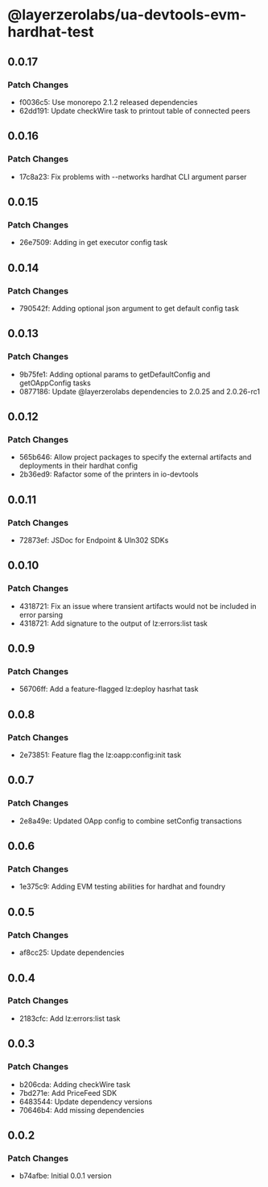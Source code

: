 # @layerzerolabs/ua-devtools-evm-hardhat-test

## 0.0.17

### Patch Changes

- f0036c5: Use monorepo 2.1.2 released dependencies
- 62dd191: Update checkWire task to printout table of connected peers

## 0.0.16

### Patch Changes

- 17c8a23: Fix problems with --networks hardhat CLI argument parser

## 0.0.15

### Patch Changes

- 26e7509: Adding in get executor config task

## 0.0.14

### Patch Changes

- 790542f: Adding optional json argument to get default config task

## 0.0.13

### Patch Changes

- 9b75fe1: Adding optional params to getDefaultConfig and getOAppConfig tasks
- 0877186: Update @layerzerolabs dependencies to 2.0.25 and 2.0.26-rc1

## 0.0.12

### Patch Changes

- 565b646: Allow project packages to specify the external artifacts and deployments in their hardhat config
- 2b36ed9: Rafactor some of the printers in io-devtools

## 0.0.11

### Patch Changes

- 72873ef: JSDoc for Endpoint & Uln302 SDKs

## 0.0.10

### Patch Changes

- 4318721: Fix an issue where transient artifacts would not be included in error parsing
- 4318721: Add signature to the output of lz:errors:list task

## 0.0.9

### Patch Changes

- 56706ff: Add a feature-flagged lz:deploy hasrhat task

## 0.0.8

### Patch Changes

- 2e73851: Feature flag the lz:oapp:config:init task

## 0.0.7

### Patch Changes

- 2e8a49e: Updated OApp config to combine setConfig transactions

## 0.0.6

### Patch Changes

- 1e375c9: Adding EVM testing abilities for hardhat and foundry

## 0.0.5

### Patch Changes

- af8cc25: Update dependencies

## 0.0.4

### Patch Changes

- 2183cfc: Add lz:errors:list task

## 0.0.3

### Patch Changes

- b206cda: Adding checkWire task
- 7bd271e: Add PriceFeed SDK
- 6483544: Update dependency versions
- 70646b4: Add missing dependencies

## 0.0.2

### Patch Changes

- b74afbe: Initial 0.0.1 version

